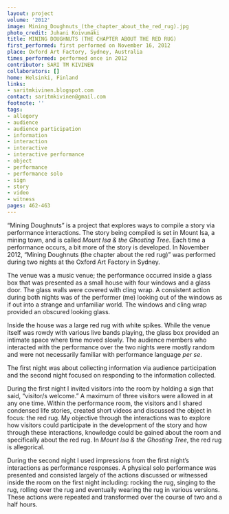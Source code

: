 ```yaml
---
layout: project
volume: '2012'
image: Mining_Doughnuts_(the_chapter_about_the_red_rug).jpg
photo_credit: Juhani Koivumäki
title: MINING DOUGHNUTS (THE CHAPTER ABOUT THE RED RUG)
first_performed: first performed on November 16, 2012
place: Oxford Art Factory, Sydney, Australia
times_performed: performed once in 2012
contributor: SARI TM KIVINEN
collaborators: []
home: Helsinki, Finland
links:
- saritmkivinen.blogspot.com
contact: saritmkivinen@gmail.com
footnote: ''
tags:
- allegory
- audience
- audience participation
- information
- interaction
- interactive
- interactive performance
- object
- performance
- performance solo
- sign
- story
- video
- witness
pages: 462-463
---
```


“Mining Doughnuts” is a project that explores ways to compile a story via performance interactions. The story being compiled is set in Mount Isa, a mining town, and is called _Mount Isa & the Ghosting Tree_. Each time a performance occurs, a bit more of the story is developed. In November 2012, “Mining Doughnuts (the chapter about the red rug)” was performed during two nights at the Oxford Art Factory in Sydney.

The venue was a music venue; the performance occurred inside a glass box that was presented as a small house with four windows and a glass door. The glass walls were covered with cling wrap. A consistent action during both nights was of the performer (me) looking out of the windows as if out into a strange and unfamiliar world. The windows and cling wrap provided an obscured looking glass.

Inside the house was a large red rug with white spikes. While the venue itself was rowdy with various live bands playing, the glass box provided an intimate space where time moved slowly. The audience members who interacted with the performance over the two nights were mostly random and were not necessarily familiar with performance language _per se_.

The first night was about collecting information via audience participation and the second night focused on responding to the information collected.

During the first night I invited visitors into the room by holding a sign that said, “visitor/s welcome.” A maximum of three visitors were allowed in at any one time. Within the performance room, the visitors and I shared condensed life stories, created short videos and discussed the object in focus: the red rug. My objective through the interactions was to explore how visitors could participate in the development of the story and how through these interactions, knowledge could be gained about the room and specifically about the red rug. In _Mount Isa & the Ghosting Tree_, the red rug is allegorical.

During the second night I used impressions from the first night’s interactions as performance responses. A physical solo performance was presented and consisted largely of the actions discussed or witnessed inside the room on the first night including: rocking the rug, singing to the rug, rolling over the rug and eventually wearing the rug in various versions. These actions were repeated and transformed over the course of two and a half hours.

